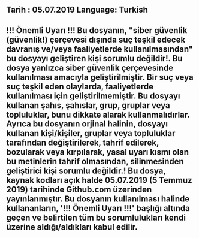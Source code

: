 Tarih : 05.07.2019
Language: Turkish
--------------------------------------------------
!!! Önemli Uyarı !!! 
Bu dosyanın, "siber güvenlik (güvenlik!) çerçevesi dışında suç teşkil edecek davranış ve/veya faaliyetlerde kullanılmasından" bu dosyayı  geliştiren kişi sorumlu değildir!. 
Bu dosya yanlızca siber güvenlik çerçevesinde kullanılması amacıyla geliştirilmiştir. Bir suç veya suç teşkil eden olaylarda, faaliyetlerde kullanılması için geliştirilmemiştir. Bu dosyayı kullanan şahıs, şahıslar, grup, gruplar veya topluluklar, bunu dikkate alarak kullanmalıdırlar. Ayrıca bu dosyanın orjinal halinin, dosyayı kullanan kişi/kişiler, gruplar veya topluluklar tarafından değiştirilerek, tahrif edilerek, bozularak veya kırpılarak, yasal uyarı kısmı olan bu metinlerin tahrif olmasından, silinmesinden geliştirici kişi sorumlu değildir.!
Bu dosya, kaynak kodları açık halde 05.07.2019 (5 Temmuz 2019) tarihinde Github.com üzerinden yayınlanmıştır.
Bu dosyanın kullanılması halinde kullananların, '!!! Önemli Uyarı  !!!'  başlığı altında geçen ve belirtilen tüm bu sorumlulukları kendi üzerine aldığı/aldıkları kabul edilir.
--------------------------------------------------
